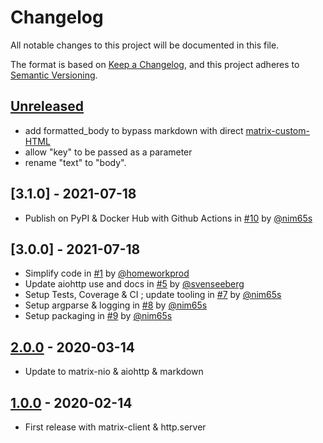 # Changelog
All notable changes to this project will be documented in this file.

The format is based on [Keep a Changelog](https://keepachangelog.com/en/1.0.0/),
and this project adheres to [Semantic Versioning](https://semver.org/spec/v2.0.0.html).

## [Unreleased]

- add formatted_body to bypass markdown with direct
  [matrix-custom-HTML](https://matrix.org/docs/spec/client_server/r0.6.1#m-room-message-msgtypes)
- allow "key" to be passed as a parameter
- rename "text" to "body".

## [3.1.0] - 2021-07-18

- Publish on PyPI & Docker Hub with Github Actions
  in [#10](https://github.com/nim65s/matrix-webhook/pull/10)
  by [@nim65s](https://github.com/)

## [3.0.0] - 2021-07-18

- Simplify code
  in [#1](https://github.com/nim65s/matrix-webhook/pull/1)
  by [@homeworkprod](https://github.com/homeworkprod)
- Update aiohttp use and docs
  in [#5](https://github.com/nim65s/matrix-webhook/pull/5)
  by [@svenseeberg](https://github.com/svenseeberg)
- Setup Tests, Coverage & CI ; update tooling
  in [#7](https://github.com/nim65s/matrix-webhook/pull/7)
  by [@nim65s](https://github.com/nim65s)
- Setup argparse & logging
  in [#8](https://github.com/nim65s/matrix-webhook/pull/8)
  by [@nim65s](https://github.com/nim65s)
- Setup packaging
  in [#9](https://github.com/nim65s/matrix-webhook/pull/9)
  by [@nim65s](https://github.com/nim65s)

## [2.0.0] - 2020-03-14
- Update to matrix-nio & aiohttp & markdown

## [1.0.0] - 2020-02-14
- First release with matrix-client & http.server

[Unreleased]: https://github.com/nim65s/matrix-webhook/compare/v2.0.0...devel
[2.0.0]: https://github.com/nim65s/matrix-webhook/compare/v1.0.0...v2.0.0
[1.0.0]: https://github.com/nim65s/matrix-webhook/releases/tag/v1.0.0
